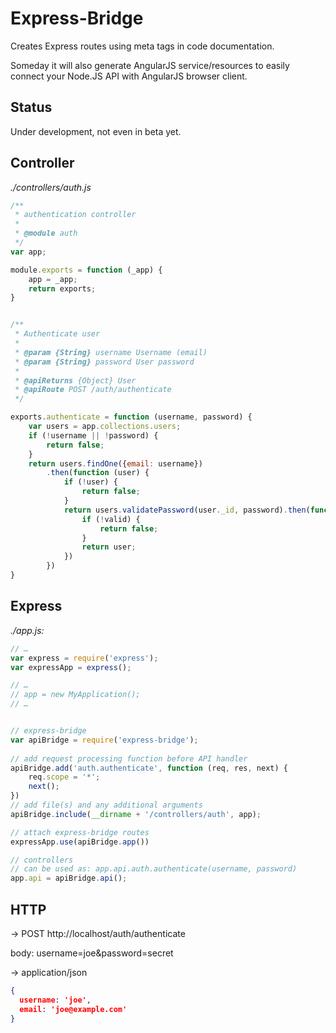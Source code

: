 # Express-Bridge
Creates Express routes using meta tags in code documentation.

Someday it will also generate AngularJS service/resources to easily connect your Node.JS API with AngularJS browser client.

## Status
Under development, not even in beta yet.

## Controller
_./controllers/auth.js_

```javascript
/**
 * authentication controller
 *
 * @module auth
 */
var app;

module.exports = function (_app) {
    app = _app;
    return exports;
}


/**
 * Authenticate user
 *
 * @param {String} username Username (email)
 * @param {String} password User password
 *
 * @apiReturns {Object} User
 * @apiRoute POST /auth/authenticate
 */

exports.authenticate = function (username, password) {
    var users = app.collections.users;
  	if (!username || !password) {
        return false;
    }
    return users.findOne({email: username})
        .then(function (user) {
            if (!user) {
                return false;
            }
            return users.validatePassword(user._id, password).then(function (valid) {
                if (!valid) {
                    return false;
                }
                return user;
            })
        })
}
```

## Express
_./app.js:_ 

```javascript
// … 
var express = require('express');
var expressApp = express();

// … 
// app = new MyApplication();
// …


// express-bridge
var apiBridge = require('express-bridge');
    
// add request processing function before API handler
apiBridge.add('auth.authenticate', function (req, res, next) {
    req.scope = '*';
    next();
})
// add file(s) and any additional arguments
apiBridge.include(__dirname + '/controllers/auth', app);

// attach express-bridge routes
expressApp.use(apiBridge.app())

// controllers
// can be used as: app.api.auth.authenticate(username, password)
app.api = apiBridge.api();
```


## HTTP
-> 
POST http://localhost/auth/authenticate 

body: username=joe&password=secret

-> 
application/json

```json
{
  username: 'joe',
  email: 'joe@example.com'
}
```

